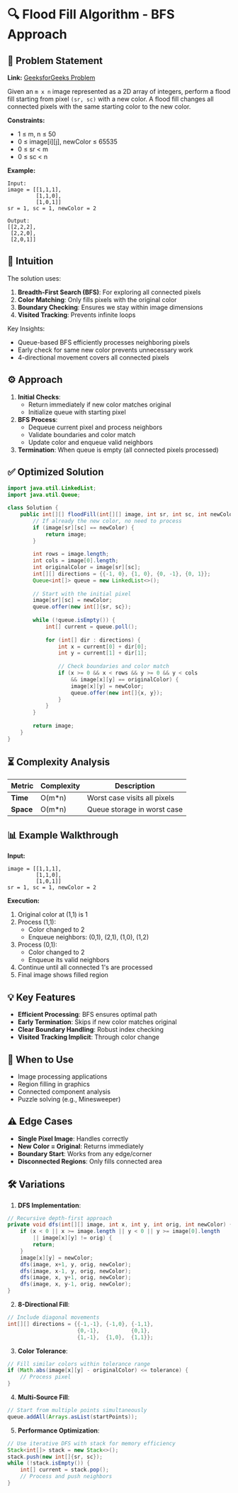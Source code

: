 # 🔍 Flood Fill Algorithm - BFS Approach

## 📜 Problem Statement
**Link:** [GeeksforGeeks Problem](https://www.geeksforgeeks.org/problems/flood-fill-algorithm1856/1?page=3&company=Google&sortBy=latest)

Given an `m x n` image represented as a 2D array of integers, perform a flood fill starting from pixel `(sr, sc)` with a new color. A flood fill changes all connected pixels with the same starting color to the new color.

**Constraints:**
- 1 ≤ m, n ≤ 50
- 0 ≤ image[i][j], newColor ≤ 65535
- 0 ≤ sr < m
- 0 ≤ sc < n

**Example:**
```text
Input:
image = [[1,1,1],
         [1,1,0],
         [1,0,1]]
sr = 1, sc = 1, newColor = 2

Output:
[[2,2,2],
 [2,2,0],
 [2,0,1]]
```

## 🧠 Intuition
The solution uses:
1. **Breadth-First Search (BFS)**: For exploring all connected pixels
2. **Color Matching**: Only fills pixels with the original color
3. **Boundary Checking**: Ensures we stay within image dimensions
4. **Visited Tracking**: Prevents infinite loops

Key Insights:
- Queue-based BFS efficiently processes neighboring pixels
- Early check for same new color prevents unnecessary work
- 4-directional movement covers all connected pixels

## ⚙️ Approach
1. **Initial Checks**:
   - Return immediately if new color matches original
   - Initialize queue with starting pixel
2. **BFS Process**:
   - Dequeue current pixel and process neighbors
   - Validate boundaries and color match
   - Update color and enqueue valid neighbors
3. **Termination**: When queue is empty (all connected pixels processed)

## ✅ Optimized Solution
```java
import java.util.LinkedList;
import java.util.Queue;

class Solution {
    public int[][] floodFill(int[][] image, int sr, int sc, int newColor) {
        // If already the new color, no need to process
        if (image[sr][sc] == newColor) {
            return image;
        }
        
        int rows = image.length;
        int cols = image[0].length;
        int originalColor = image[sr][sc];
        int[][] directions = {{-1, 0}, {1, 0}, {0, -1}, {0, 1}};
        Queue<int[]> queue = new LinkedList<>();
        
        // Start with the initial pixel
        image[sr][sc] = newColor;
        queue.offer(new int[]{sr, sc});
        
        while (!queue.isEmpty()) {
            int[] current = queue.poll();
            
            for (int[] dir : directions) {
                int x = current[0] + dir[0];
                int y = current[1] + dir[1];
                
                // Check boundaries and color match
                if (x >= 0 && x < rows && y >= 0 && y < cols 
                    && image[x][y] == originalColor) {
                    image[x][y] = newColor;
                    queue.offer(new int[]{x, y});
                }
            }
        }
        
        return image;
    }
}
```

## ⏳ Complexity Analysis
| Metric          | Complexity | Description |
|-----------------|------------|-------------|
| **Time**        | O(m*n)     | Worst case visits all pixels |
| **Space**       | O(m*n)     | Queue storage in worst case |

## 📊 Example Walkthrough
**Input:**
```
image = [[1,1,1],
         [1,1,0],
         [1,0,1]]
sr = 1, sc = 1, newColor = 2
```

**Execution:**
1. Original color at (1,1) is 1
2. Process (1,1):
   - Color changed to 2
   - Enqueue neighbors: (0,1), (2,1), (1,0), (1,2)
3. Process (0,1):
   - Color changed to 2
   - Enqueue its valid neighbors
4. Continue until all connected 1's are processed
5. Final image shows filled region

## 💡 Key Features
- **Efficient Processing**: BFS ensures optimal path
- **Early Termination**: Skips if new color matches original
- **Clear Boundary Handling**: Robust index checking
- **Visited Tracking Implicit**: Through color change

## 🚀 When to Use
- Image processing applications
- Region filling in graphics
- Connected component analysis
- Puzzle solving (e.g., Minesweeper)

## ⚠️ Edge Cases
- **Single Pixel Image**: Handles correctly
- **New Color = Original**: Returns immediately
- **Boundary Start**: Works from any edge/corner
- **Disconnected Regions**: Only fills connected area

## 🛠 Variations
1. **DFS Implementation**:
```java
// Recursive depth-first approach
private void dfs(int[][] image, int x, int y, int orig, int newColor) {
    if (x < 0 || x >= image.length || y < 0 || y >= image[0].length 
        || image[x][y] != orig) {
        return;
    }
    image[x][y] = newColor;
    dfs(image, x+1, y, orig, newColor);
    dfs(image, x-1, y, orig, newColor);
    dfs(image, x, y+1, orig, newColor);
    dfs(image, x, y-1, orig, newColor);
}
```

2. **8-Directional Fill**:
```java
// Include diagonal movements
int[][] directions = {{-1,-1}, {-1,0}, {-1,1},
                      {0,-1},          {0,1},
                      {1,-1},  {1,0},  {1,1}};
```

3. **Color Tolerance**:
```java
// Fill similar colors within tolerance range
if (Math.abs(image[x][y] - originalColor) <= tolerance) {
    // Process pixel
}
```

4. **Multi-Source Fill**:
```java
// Start from multiple points simultaneously
queue.addAll(Arrays.asList(startPoints));
```

5. **Performance Optimization**:
```java
// Use iterative DFS with stack for memory efficiency
Stack<int[]> stack = new Stack<>();
stack.push(new int[]{sr, sc});
while (!stack.isEmpty()) {
    int[] current = stack.pop();
    // Process and push neighbors
}
```
